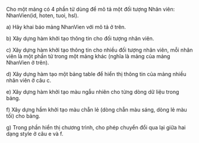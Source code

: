 Cho một mảng có 4 phần tử dùng để mô tả một đối tượng Nhân viên: NhanVien(id, hoten, tuoi, hsl).

a) Hãy khai báo mảng NhanVien với mô tả ở trên.

b) Xây dựng hàm khởi tạo thông tin cho đối tượng nhân viên.

c) Xây dựng hàm khởi tạo thông tin cho nhiều đối tượng nhân viên, mỗi nhân viên là một phần tử trong một mảng khác (nghĩa là mảng của mảng NhanVien ở trên).

d) Xây dựng hàm tạo một bảng table để hiển thị thông tin của mảng nhiều nhân viên ở câu c.

e) Xây dựng hàm khởi tạo màu ngẫu nhiên cho từng dòng dữ liệu trong bảng.

f) Xây dựng hầm khởi tạo màu chẵn lẻ (dòng chẵn màu sáng, dòng lẻ màu tối) cho bảng.

g) Trong phần hiển thị chương trình, cho phép chuyển đổi qua lại giữa hai dạng style ở câu e và f.
